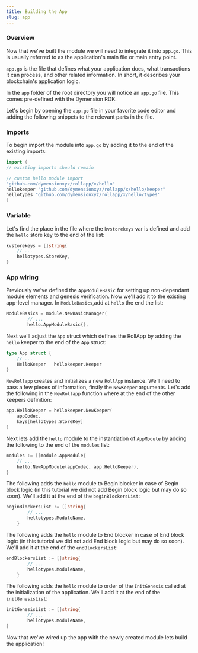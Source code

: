 ```yaml
---
title: Building the App
slug: app
---
```


### Overview
Now that we've built the module we will need to integrate it into `app.go`. This is usually referred to as the application's main file or main entry point.

`app.go` is the file that defines what your application does, what transactions it can process, and other related information. In short, it describes your blockchain's application logic.

In the `app` folder of the root directory you will notice an `app.go` file. This comes pre-defined with the Dymension RDK.

Let's begin by opening the `app.go` file in your favorite code editor and adding the following snippets to the relevant parts in the file.

### Imports

To begin import the module into `app.go` by adding it to the end of the existing imports:

```Go
import (
// existing imports should remain

// custom hello module import
"github.com/dymensionxyz/rollapp/x/hello"
hellokeeper "github.com/dymensionxyz/rollapp/x/hello/keeper"
hellotypes "github.com/dymensionxyz/rollapp/x/hello/types"
)
```

### Variable

Let's find the place in the file where the `kvstorekeys` var is defined and add the `hello` store key to the end of the list:

```Go
kvstorekeys = []string{
    // ...
    hellotypes.StoreKey,
}
```

### App wiring

Previously we've defined the `AppModuleBasic` for setting up non-dependant module elements and genesis verification. Now we'll add it to the existing app-level manager. In `ModuleBasics`,add at `hello` the end the list:

```Go
ModuleBasics = module.NewBasicManager(
        // ...
        hello.AppModuleBasic{},
```


Next we'll adjust the `App` struct which defines the RollApp by adding the `hello` keeper to the end of the `App` struct:

```Go
type App struct {
    // ...
    HelloKeeper   hellokeeper.Keeper
}
```

`NewRollapp` creates and initializes a new `RollApp` instance. We'll need to pass a few pieces of information, firstly the `NewKeeper` arguments.
Let's add the following in the `NewRollapp` function where at the end of the other keepers definition:

```Go
app.HelloKeeper = hellokeeper.NewKeeper(
    appCodec,
    keys[hellotypes.StoreKey]
)

```

Next lets add the `hello` module to the instantiation of `AppModule` by adding the following to the end of the `modules` list:

```Go
modules := []module.AppModule{
    // ...
    hello.NewAppModule(appCodec, app.HelloKeeper),
}
```

The following adds the `hello` module to Begin blocker in case of Begin block logic (in this tutorial we did not add Begin block logic but may do so soon).
We'll add it at the end of the `beginBlockersList`:

```Go
beginBlockersList := []string{
        // ...
		hellotypes.ModuleName,
	}
```

The following adds the `hello` module to End blocker in case of End block logic (in this tutorial we did not add End block logic but may do so soon).
We'll add it at the end of the `endBlockersList`:

```Go
endBlockersList := []string{
        // ...
		hellotypes.ModuleName,
	}
```

The following adds the `hello` module to order of the `InitGenesis` called at the initialization of the application.
We'll add it at the end of the `initGenesisList`:

```Go
initGenesisList := []string{
        // ...
		hellotypes.ModuleName,
}
```

Now that we've wired up the app with the newly created module lets build the application!
